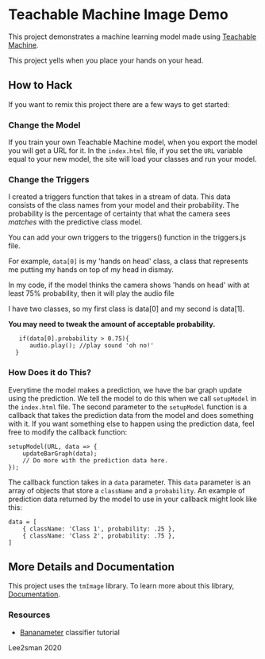 # Teachable Machine Image Demo

This project demonstrates a machine learning model made using [Teachable Machine](https://teachablemachine.withgoogle.com/).

This project yells when you place your hands on your head.

## How to Hack

If you want to remix this project there are a few ways to get started:

### Change the Model

If you train your own Teachable Machine model, when you export the model you will get a URL for it. In the `index.html` file, 
if you set the `URL` variable equal to your new model, the site will load your classes and run your model.

### Change the Triggers
I created a triggers function that takes in a stream of data. This data consists of the class names from your model and their probability.
The probability is the percentage of certainty that what the camera sees *matches* with the predictive class model.

You can add your own triggers to the triggers() function in the triggers.js file.

For example, ```data[0]``` is my 'hands on head' class, a class that represents me putting my hands on top of my head in dismay.

In my code, if the model thinks the camera shows 'hands on head' with at least 75% probability, then it will play the audio file

I have two classes, so my first class is data[0] and my second is data[1].

**You may need to tweak the amount of acceptable probability.**

```
   if(data[0].probability > 0.75){
      audio.play(); //play sound 'oh no!'
  }
```

### How Does it do This?
Everytime the model makes a prediction, we have the bar graph update using the prediction. We tell the model to do this when we call 
`setupModel` in the `index.html` file. The second parameter to the `setupModel` function is a callback that takes the prediction data 
from the model and does something with it. If you want something else to happen using the prediction data, feel free to modify the 
callback function:
```
setupModel(URL, data => {
    updateBarGraph(data);
    // Do more with the prediction data here.
});
```
The callback function takes in a `data` parameter. This `data` parameter is an array of objects that store a `className` and a `probability`. 
An example of prediction data returned by the model to use in your callback might look like this:
```
data = [
    { className: 'Class 1', probability: .25 },
    { className: 'Class 2', probability: .75 },
]
```

## More Details and Documentation
This project uses the `tmImage` library. To learn more about this library, [Documentation](https://github.com/googlecreativelab/teachablemachine-community/tree/master/libraries/image).

### Resources
- [Bananameter](https://medium.com/@warronbebster/teachable-machine-tutorial-bananameter-4bfffa765866) classifier tutorial

Lee2sman 2020
